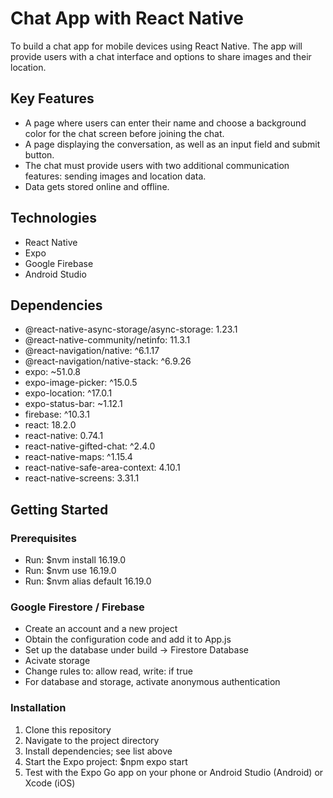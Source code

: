 <h1>Chat App with React Native</h1>
To build a chat app for mobile devices using React Native. The app will provide users with a chat interface and options to share images and their location.

<h2>Key Features</h2>
<ul>
  <li>A page where users can enter their name and choose a background color for the chat screen before joining the chat.</li>
  <li>A page displaying the conversation, as well as an input field and submit button.</li>
  <li>The chat must provide users with two additional communication features: sending images and location data.</li>
  <li>Data gets stored online and offline.</li>
</ul>

<h2>Technologies</h2>
<ul>
  <li>React Native</li>
  <li>Expo</li>
  <li>Google Firebase</li>
  <li>Android Studio</li>
</ul>

<h2>Dependencies</h2>
<ul>
  <li>@react-native-async-storage/async-storage: 1.23.1</li>
  <li>@react-native-community/netinfo: 11.3.1</li>
  <li>@react-navigation/native: ^6.1.17</li>
  <li>@react-navigation/native-stack: ^6.9.26</li>
  <li>expo: ~51.0.8</li>
  <li>expo-image-picker: ^15.0.5</li>
  <li>expo-location: ^17.0.1</li>
  <li>expo-status-bar: ~1.12.1</li>
  <li>firebase: ^10.3.1</li>
  <li>react: 18.2.0</li>
  <li>react-native: 0.74.1</li>
  <li>react-native-gifted-chat: ^2.4.0</li>
  <li>react-native-maps: ^1.15.4</li>
  <li>react-native-safe-area-context: 4.10.1</li>
  <li>react-native-screens: 3.31.1</li>
</ul>

<h2>Getting Started</h2>

<h3>Prerequisites</h3>
<ul>
  <li>Run: $nvm install 16.19.0</li>
  <li>Run: $nvm use 16.19.0</li>
  <li>Run: $nvm alias default 16.19.0</li>
</ul>

<h3>Google Firestore / Firebase</h3>
<ul>
  <li>Create an account and a new project</li>
  <li>Obtain the configuration code and add it to App.js</li>
  <li>Set up the database under build -> Firestore Database</li>
  <li>Acivate storage</li>
  <li>Change rules to: allow read, write: if true</li>
  <li>For database and storage, activate anonymous authentication</li>
</ul>

<h3>Installation</h3>
<ol>
  <li>Clone this repository</li>
  <li>Navigate to the project directory</li>
  <li>Install dependencies; see list above</li>
  <li>Start the Expo project: $npm expo start</li>
  <li>Test with the Expo Go app on your phone or Android Studio (Android) or Xcode (iOS)</li>
</ol>
